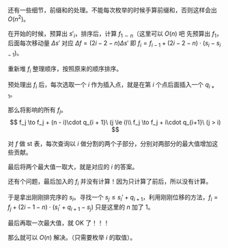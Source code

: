 还有一些细节，前缀和的处理。不能每次枚举的时候手算前缀和，否则这样会出 $O(n^2)$。

在开始的时候，预算出 $s'_i$，排序后，计算 $f_{1\sim n}$（这里可以 $O(n)$ 吧 先预算出 $f_1$，后面每次移动量 $\Delta s'$ 对应 $\Delta f = (2i-2-n)\Delta s'$ 即 $f_{i} = f_{i - 1} + (2i-2-n)\cdot (s_i - s_{i - 1})$。

重新堆 $f_i$ 整理顺序，按照原来的顺序排序。

预处理出 $f_i$ 后，每次选取一个 $i$ 作为插入点，就是在第 $i$ 个点后面插入一个 $q_{i + 1}$。

那么将影响的所有 $f_j$。
$$
f_j \to f_j + (n - i)\cdot q_{i + 1}\ (j \le i)\\
f_j \to f_j + i\cdot q_{i+1}\ (j > i)
$$


对 $f$ 做 st 表，每次查询以 $i$ 做分割的两个子部分，分别对两部分的最大值增加这些贡献。

最后将两个最大值一取大，就是对应的 $i$ 的答案。

还有个问题，最后加入的 $f_i$ 并没有计算！因为只计算了前后，所以没有计算。

于是拿出刚刚排完序的 $s_i$。寻找一个 $s_j \le s_i' + q_{i + 1}$，利用刚刚位移的方法，$f_i = f_j + (2i - 1 - n) \cdot (s_i' + q_{i + 1} - s_j)$ 只是这里的 $n$ 加了 $1$。

最后再取一次最大值，就 $\text{OK}$ 了！！！

那么就可以 $O(n)$ 解决。（只需要枚举 $i$ 的取值）。